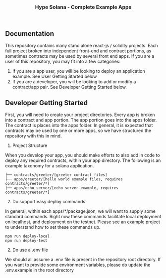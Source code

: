 <br />
<br />



<h3 align="center">
  <b>
      Hype Solana - Complete Example Apps
  </b>
</h3>

<br />

<!-- DOCUMENTATION -->
## Documentation

This repository contains many stand alone react-js / solidity projects. Each full project broken into independent front-end and contract portions, as sometimes contracts may be used by several front end apps. If you are a user of this repository, you may fit into a few categories: 

1. If you are a app user, you will be looking to deploy an application example. See User Getting Started below
2. If you are a developer, you will be looking to add or modify a contract/app pair. See Developer Getting Started below.

## Developer Getting Started

First, you will need to create your project directories. Every app is broken into a contract and app portion. The app portion goes into the apps folder. The contract is places into the apps folder. In general, it is expected that contracts may be used by one or more apps, so we have structured the repository with this in mind.

1. Project Structure 

When you develop your app, you should make efforts to also add in code to deploy any required contracts, within your app directory. The following is an example taxonomy for a solana application.

```
├── contracts/greeter/[greeter contract files]
├── apps/greeter/[hello world example files, requires contracts/greeter/*]
├── apps/echo_server/[echo server example, requires contracts/greeter/*]
```

2. Do support easy deploy commands

In general, within each apps/*/package.json, we will want to supply some standard commands. Right now these commands facilitate local deployment on localhost, and deployment on the testnet. Please see an example project to understand how to set these commands up.

```
npm run deploy-local
npm run deploy-test
```

2. Do use a .env file

We should all assume a .env file is present in the repository root directory. If you want to provide some environment variables, please do update the .env.example in the root directory
